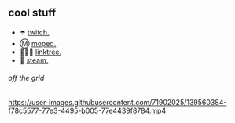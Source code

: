 
## cool stuff
* ☂️ [twitch.](https://www.twitch.tv/totsu)
* Ⓜ️ [moped.](https://github.com/moped-scripts)
* 🧛🏿‍♀️ [linktree.](https://linktr.ee/totsu/)
* 🍜 [steam.](https://steamcommunity.com/id/totsu0jv/)

###### off the grid

https://user-images.githubusercontent.com/71902025/139560384-f78c5577-77e3-4495-b005-77e4439f8784.mp4

